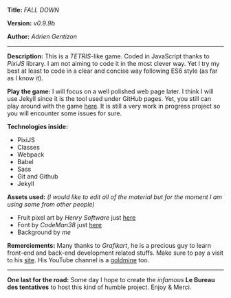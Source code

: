 **Title:** _FALL DOWN_

**Version:** _v0.9.9b_

**Author:** _Adrien Gentizon_

---

**Description:**
This is a _TETRIS_-like game. Coded in JavaScript thanks to _PixiJS_ library.
I am not aiming to code it in the most clever way. Yet I try my best at least to code
in a clear and concise way following ES6 style (as far as I know it).

**Play the game:**
I will focus on a well polished web page later. I think I will use Jekyll since it is the tool used under GitHub pages.
Yet, you still can play around with the game [here](https://adriengentizon.github.io/FallDown/src/index.html).
It is still a very work in progress project so you will encounter some issues for sure.

**Technologies inside:**

- PixiJS
- Classes
- Webpack
- Babel
- Sass
- Git and Github
- Jekyll

**Assets used:**
_(I would like to edit all of the material but for the moment I am using some from other people)_

- Fruit pixel art by _Henry Software_ just [here](https://henrysoftware.itch.io/pixel-food)
- Font by _CodeMan38_ just [here](https://fonts.google.com/specimen/Press+Start+2P?query=start+2p)
- Background by _me_

**Remerciements:**
Many thanks to _Grafikart_, he is a precious guy to learn front-end and back-end development related stuffs. Make sure to pay a visit to his [site](https://www.grafikart.fr/). His YouTube channel is a [goldmine](https://www.youtube.com/user/grafikarttv) too.

---

**One last for the road:**
Some day I hope to create the _infamous_ **Le Bureau des tentatives** to host this kind of humble project.
Enjoy & Merci.
